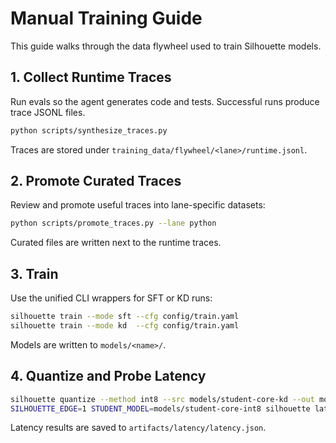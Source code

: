 # Manual Training Guide

This guide walks through the data flywheel used to train Silhouette models.

## 1. Collect Runtime Traces

Run evals so the agent generates code and tests. Successful runs produce trace
JSONL files.

```bash
python scripts/synthesize_traces.py
```

Traces are stored under `training_data/flywheel/<lane>/runtime.jsonl`.

## 2. Promote Curated Traces

Review and promote useful traces into lane-specific datasets:

```bash
python scripts/promote_traces.py --lane python
```

Curated files are written next to the runtime traces.

## 3. Train

Use the unified CLI wrappers for SFT or KD runs:

```bash
silhouette train --mode sft --cfg config/train.yaml
silhouette train --mode kd  --cfg config/train.yaml
```

Models are written to `models/<name>/`.

## 4. Quantize and Probe Latency

```bash
silhouette quantize --method int8 --src models/student-core-kd --out models/student-core-int8
SILHOUETTE_EDGE=1 STUDENT_MODEL=models/student-core-int8 silhouette latency
```

Latency results are saved to `artifacts/latency/latency.json`.
